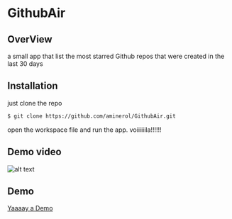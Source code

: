 # GithubAir

## OverView
a small app that list the most starred Github repos that were created in the last 30 days

## Installation
just clone the repo
```bash
$ git clone https://github.com/aminerol/GithubAir.git
```
open the workspace file and run the app. voiiiiiila!!!!!!

## Demo video
![alt text](https://www.loom.com/share/8fee4a8d6cb5465d9274cf66806ba589)


## Demo
[Yaaaay a Demo](https://appetize.io/app/jtd5b6dmedaj6xzjxjve4tj9kg?device=iphone6s&scale=50&orientation=portrait&osVersion=13.3&deviceColor=white)